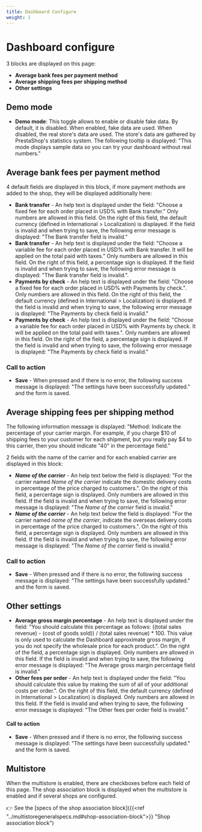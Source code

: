 ```yaml
---
title: Dashboard Configure
weight: 1
---
```


# Dashboard configure

3 blocks are displayed on this page:

 - **Average bank fees per payment method**
 - **Average shipping fees per shipping method**
 - **Other settings**

## Demo mode

 - **Demo mode**: This toggle allows to enable or disable fake data. By default, it is disabled. When enabled, fake data are used. When disabled, the real store's data are used. The store's data are gathered by PrestaShop's statistics system.
The following tooltip is displayed: "This mode displays sample data so you can try your dashboard without real numbers."

## Average bank fees per payment method

4 default fields are displayed in this block, if more payment methods are added to the shop, they will be displayed additionally here:

 - **Bank transfer** - An help text is displayed under the field: "Choose a fixed fee for each order placed in USD% with Bank transfer." Only numbers are allowed in this field. On the right of this field, the default currency (defined in International > Localization) is displayed. If the field is invalid and when trying to save, the following error message is displayed: "The Bank transfer field is invalid."
 - **Bank transfer** - An help text is displayed under the field: "Choose a variable fee for each order placed in USD% with Bank transfer. It will be applied on the total paid with taxes." Only numbers are allowed in this field. On the right of this field, a percentage sign is displayed. If the field is invalid and when trying to save, the following error message is displayed: "The Bank transfer field is invalid.".
 - **Payments by check** - An help text is displayed under the field: "Choose a fixed fee for each order placed in USD% with Payments by check.". Only numbers are allowed in this field. On the right of this field, the default currency (defined in International > Localization) is displayed. If the field is invalid and when trying to save, the following error message is displayed: "The Payments by check field is invalid."
 - **Payments by check** - An help text is displayed under the field: "Choose a variable fee for each order placed in USD% with Payments by check. It will be applied on the total paid with taxes.". Only numbers are allowed in this field. On the right of the field, a percentage sign is displayed. If the field is invalid and when trying to save, the following error message is displayed: "The Payments by check field is invalid."


### Call to action

 - **Save** - When pressed and if there is no error, the following success message is displayed: "The settings have been successfully updated." and the form is saved.

## Average shipping fees per shipping method

The following information message is displayed: "Method: Indicate the percentage of your carrier margin. For example, if you charge $10 of shipping fees to your customer for each shipment, but you really pay $4 to this carrier, then you should indicate "40" in the percentage field."

2 fields with the name of the carrier and for each enabled carrier are displayed in this block:

 - **_Name of the carrier_** - An help text below the field is displayed: "For the carrier named _Name of the carrier_ indicate the domestic delivery costs in percentage of the price charged to customers.". On the right of this field, a percentage sign is displayed. Only numbers are allowed in this field. If the field is invalid and when trying to save, the following error message is displayed: "The _Name of the carrier_ field is invalid."
 - **_Name of the carrier_** - An help text below the field is displayed: "For the carrier named _name of the carrier_, indicate the overseas delivery costs in percentage of the price charged to customers.". On the right of this field, a percentage sign is displayed. Only numbers are allowed in this field. If the field is invalid and when trying to save, the following error message is displayed: "The _Name of the carrier_ field is invalid."

### Call to action

 - **Save** - When pressed and if there is no error, the following success message is displayed: "The settings have been successfully updated." and the form is saved.

## Other settings

 - **Average gross margin percentage** - An help text is displayed under the field: "You should calculate this percentage as follows: ((total sales revenue) - (cost of goods sold)) / (total sales revenue) * 100. This value is only used to calculate the Dashboard approximate gross margin, if you do not specify the wholesale price for each product.". On the right of the field, a percentage sign is displayed. Only numbers are allowed in this field. If the field is invalid and when trying to save, the following error message is displayed: "The Average gross margin percentage field is invalid."
 - **Other fees per order** - An help text is displayed under the field: "You should calculate this value by making the sum of all of your additional costs per order.". On the right of this field, the default currency (defined in International > Localization) is displayed. Only numbers are allowed in this field. If the field is invalid and when trying to save, the following error message is displayed: "The Other fees per order field is invalid."

#### Call to action

 - **Save** - When pressed and if there is no error, the following success message is displayed: "The settings have been successfully updated." and the form is saved.

## Multistore

When the multistore is enabled, there are checkboxes before each field of this page. The shop association block is displayed when the multistore is enabled and if several shops are configured.

👉 See the [specs of the shop association block]({{<ref "../multistoregeneralspecs.md#shop-association-block">}} "Shop association block") 
